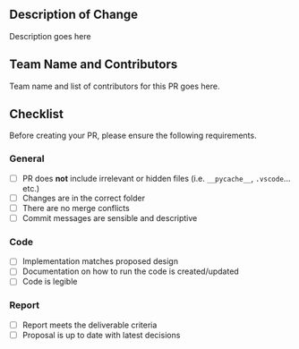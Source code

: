 ## Description of Change

Description goes here

## Team Name and Contributors

Team name and list of contributors for this PR goes here.

## Checklist

Before creating your PR, please ensure the following requirements.

### General

- [ ] PR does **not** include irrelevant or hidden files (i.e. `__pycache__`, `.vscode`... etc.)
- [ ] Changes are in the correct folder
- [ ] There are no merge conflicts
- [ ] Commit messages are sensible and descriptive

### Code

- [ ] Implementation matches proposed design
- [ ] Documentation on how to run the code is created/updated
- [ ] Code is legible

### Report

- [ ] Report meets the deliverable criteria
- [ ] Proposal is up to date with latest decisions
